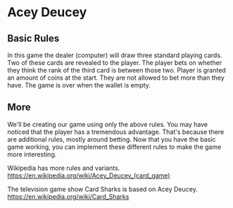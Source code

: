 # Acey Deucey

## Basic Rules

In this game the dealer (computer) will draw three standard playing cards.
Two of these cards are revealed to the player.
The player bets on whether they think the rank of the third card is between those two.
Player is granted an amount of coins at the start.
They are not allowed to bet more than they have.
The game is over when the wallet is empty.

## More

We'll be creating our game using only the above rules.
You may have noticed that the player has a tremendous advantage.
That's because there are additional rules, mostly around betting.
Now that you have the basic game working, you can implement these
different rules to make the game more interesting.

Wikipedia has more rules and variants.<br/>
https://en.wikipedia.org/wiki/Acey_Deucey_(card_game)

The television game show Card Sharks is based on Acey Deucey.<br/>
https://en.wikipedia.org/wiki/Card_Sharks
